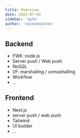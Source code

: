 ```yaml
---
title: Overview
date: 2022-07-05
sidebar: 'auto'
author: 'noisonnoiton'
---
```


## Backend

- FWK: node.js 
- Server push / Web push
- NoSQL
- I/F: marshalling / unmashalling
- Workflow
- ...

## Frontend

- Next.js
- server push / web push
- Tailwind
- UI builder
- ...
